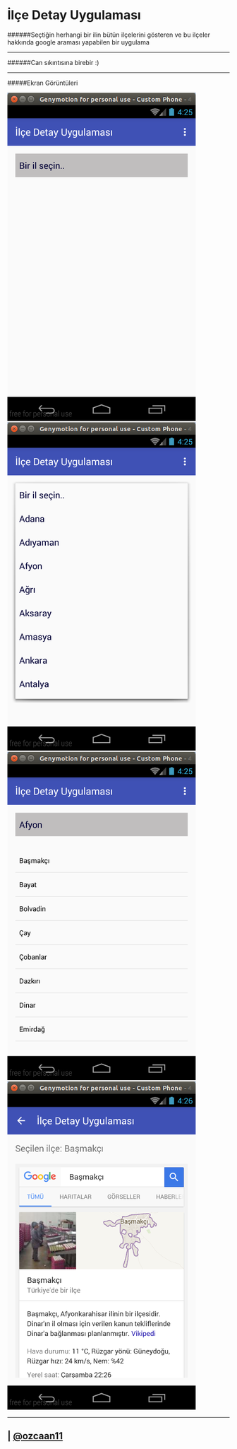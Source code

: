 # İlçe Detay Uygulaması


######Seçtiğin herhangi bir ilin bütün ilçelerini gösteren ve bu ilçeler hakkında google araması yapabilen bir uygulama

---------


######Can sıkıntısına birebir :)



----------------------


#####Ekran Görüntüleri

![1](screenshots/1.png)
![2](screenshots/2.png)
![3](screenshots/3.png)
![4](screenshots/4.png)


----------------------

| [@ozcaan11](https://www.twitter.com/ozcaan11)
----
